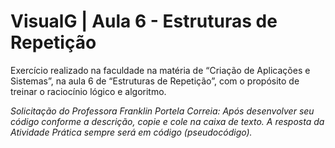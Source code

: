 # VisualG | Aula 6 - Estruturas de Repetição

Exercício realizado na faculdade na matéria de “Criação de Aplicações e Sistemas”, na aula 6 de “Estruturas de Repetição”, com o propósito de treinar o raciocínio lógico e algoritmo.

<em>Solicitação do Professora Franklin Portela Correia: Após desenvolver seu código conforme a descrição, copie e cole na caixa de texto. A resposta da Atividade Prática sempre será em código (pseudocódigo).<em>
